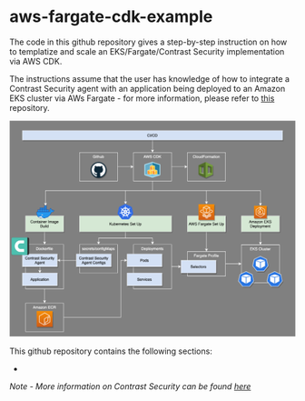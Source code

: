 # aws-fargate-cdk-example

The code in this github repository gives a step-by-step instruction on how to templatize and scale an EKS/Fargate/Contrast Security implementation via AWS CDK.

The instructions assume that the user has knowledge of how to integrate a Contrast Security agent with an application being deployed to an Amazon EKS cluster via AWs Fargate - for more information, please refer to [this]() repository.

![Contrast Fargate-EKS-cdk Integration Example](/diagrams/aws-fargate-contrast-security-integration-2.png)

This github repository contains the following sections:
* <ADD>

*Note - More information on Contrast Security can be found [here](www.contrastsecurity.com)*
